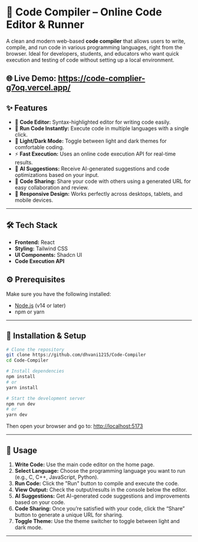 # 🧠 Code Compiler – Online Code Editor & Runner
A clean and modern web-based **code compiler** that allows users to write, compile, and run code in various programming languages, right from the browser. Ideal for developers, students, and educators who want quick execution and testing of code without setting up a local environment.

🌐 **Live Demo:** https://code-complier-g7oq.vercel.app/
---
## ✨ Features
- 📝 **Code Editor:** Syntax-highlighted editor for writing code easily.
- 🚀 **Run Code Instantly:** Execute code in multiple languages with a single click.
- 🌙 **Light/Dark Mode:** Toggle between light and dark themes for comfortable coding.
- ⚡ **Fast Execution:** Uses an online code execution API for real-time results.
- 🤖 **AI Suggestions:** Receive AI-generated suggestions and code optimizations based on your input.
- 🔗 **Code Sharing:** Share your code with others using a generated URL for easy collaboration and review.
- 📱 **Responsive Design:** Works perfectly across desktops, tablets, and mobile devices.
---
## 🛠️ Tech Stack

- **Frontend:** React
- **Styling:** Tailwind CSS
- **UI Components:** Shadcn UI
- **Code Execution API** 

## ⚙️ Prerequisites
Make sure you have the following installed:

- [Node.js](https://nodejs.org/) (v14 or later)
- npm or yarn

---

## 🚀 Installation & Setup

```bash
# Clone the repository
git clone https://github.com/dhvani1215/Code-Compiler
cd Code-Compiler

# Install dependencies
npm install
# or
yarn install

# Start the development server
npm run dev
# or
yarn dev
```

Then open your browser and go to: [http://localhost:5173](http://localhost:5173)

---

## 🧭 Usage

1. **Write Code:** Use the main code editor on the home page.
2. **Select Language:** Choose the programming language you want to run (e.g., C, C++, JavaScript, Python).
3. **Run Code:** Click the "Run" button to compile and execute the code.
4. **View Output:** Check the output/results in the console below the editor.
5. **AI Suggestions:** Get AI-generated code suggestions and improvements based on your code.
6. **Code Sharing:** Once you’re satisfied with your code, click the “Share” button to generate a unique URL for sharing.
7. **Toggle Theme:** Use the theme switcher to toggle between light and dark mode.

---
